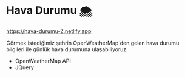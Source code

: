 # Hava Durumu 🌨

https://hava-durumu-2.netlify.app

Görmek istediğimiz şehrin OpenWeatherMap'den gelen hava durumu bilgileri ile günlük hava durumuna ulaşabiliyoruz.

* OpenWeatherMap API
* JQuery 

